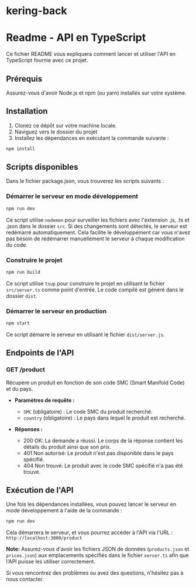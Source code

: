 # kering-back
# Readme - API en TypeScript

Ce fichier README vous expliquera comment lancer et utiliser l'API en TypeScript fournie avec ce projet.

## Prérequis

Assurez-vous d'avoir Node.js et npm (ou yarn) installés sur votre système.

## Installation

1. Clonez ce dépôt sur votre machine locale.
2. Naviguez vers le dossier du projet
3. Installez les dépendances en exécutant la commande suivante :

```bash
npm install
```

## Scripts disponibles

Dans le fichier package.json, vous trouverez les scripts suivants :

### Démarrer le serveur en mode développement

```bash
npm run dev
```

Ce script utilise `nodemon` pour surveiller les fichiers avec l'extension .js, .ts et .json dans le dossier `src`. Si des changements sont détectés, le serveur est redémarré automatiquement. Cela facilite le développement car vous n'avez pas besoin de redémarrer manuellement le serveur à chaque modification du code.

### Construire le projet

```bash
npm run build
```

Ce script utilise `tsup` pour construire le projet en utilisant le fichier `src/server.ts` comme point d'entrée. Le code compilé est généré dans le dossier `dist`.

### Démarrer le serveur en production

```bash
npm start
```

Ce script démarre le serveur en utilisant le fichier `dist/server.js`.

## Endpoints de l'API

### GET /product

Récupère un produit en fonction de son code SMC (Smart Manifold Code) et du pays.

- **Paramètres de requête :**

  - `SMC` (obligatoire) : Le code SMC du produit recherché.
  - `country` (obligatoire) : Le pays dans lequel le produit est recherché.

- **Réponses :**

  - 200 OK: La demande a réussi. Le corps de la réponse contient les détails du produit ainsi que son prix.
  - 401 Non autorisé: Le produit n'est pas disponible dans le pays spécifié.
  - 404 Non trouvé: Le produit avec le code SMC spécifié n'a pas été trouvé.

## Exécution de l'API

Une fois les dépendances installées, vous pouvez lancer le serveur en mode développement à l'aide de la commande :

```bash
npm run dev
```

Cela démarrera le serveur, et vous pourrez accéder à l'API via l'URL : `http://localhost:3000/product`

**Note:** Assurez-vous d'avoir les fichiers JSON de données (`products.json` et `prices.json`) aux emplacements spécifiés dans le fichier `server.ts` afin que l'API puisse les utiliser correctement.

Si vous rencontrez des problèmes ou avez des questions, n'hésitez pas à nous contacter.
